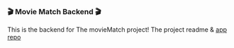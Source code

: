 ### 🎬 Movie Match Backend 🎬

This is the backend for The movieMatch project!
The project readme & [app repo](https://github.com/Mr0cket/movieMatch-app)
